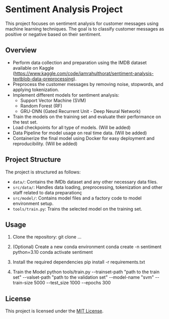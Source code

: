 # Sentiment Analysis Project

This project focuses on sentiment analysis for customer messages using machine learning techniques. The goal is to classify customer messages as positive or negative based on their sentiment.

## Overview

- Perform data collection and preparation using the IMDB dataset available on Kaggle (https://www.kaggle.com/code/iamrahulthorat/sentiment-analysis-textblob-data-preprocessing).
- Preprocess the customer messages by removing noise, stopwords, and applying tokenization.
- Implement different models for sentiment analysis:
    - Support Vector Machine (SVM)
    - Random Forest (RF)
    - GRU-DNN (Gated Recurrent Unit - Deep Neural Network)
- Train the models on the training set and evaluate their performance on the test set.
- Load checkpoints for all type of models. (Will be added)
- Data Pipeline for model usage on real time data. (Will be added)
- Containerize the final model using Docker for easy deployment and reproducibility. (Will be added)

## Project Structure

The project is structured as follows:

- `data/`: Contains the IMDb dataset and any other necessary data files.
- `src/data/`: Handles data loading, preprocessing, tokenization and other staff related to data preparationç
- `src/model/`: Contains model files and a factory code to model environment setup.
- `tools/train.py`: Trains the selected model on the training set.

## Usage

1. Clone the repository:
git clone ...

2. (Optional) Create a new conda environment
conda create -n sentiment python=3.10
conda activate sentiment

3. Install the required dependencies
pip install -r requirements.txt

4. Train the Model
python tools/train.py --trainset-path "path to the train set" --valset-path "path to the validation set" --model-name "svm" --train-size 5000 --test_size 1000 --epochs 300

## License

This project is licensed under the [MIT License](LICENSE).

